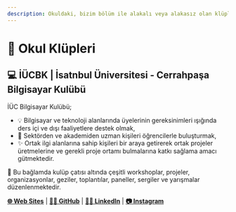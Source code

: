 ```yaml
---
description: Okuldaki, bizim bölüm ile alakalı veya alakasız olan klüpler ile ilgili bilgiler buraya eklenecektir.
---
```


# 👯 Okul Klüpleri

## 💻 İÜCBK | İsatnbul Üniversitesi - Cerrahpaşa Bilgisayar Kulübü
İÜC Bilgisayar Kulübü; 
- 💡 Bilgisayar ve teknoloji alanlarında üyelerinin gereksinimleri ışığında ders içi ve dışı faaliyetlere destek olmak, 
- 🎉 Sektörden ve akademiden uzman kişileri öğrencilerle buluşturmak,
- ✨ Ortak ilgi alanlarına sahip kişileri bir araya getirerek ortak projeler üretmelerine ve gerekli proje ortamı bulmalarına katkı sağlama amacı gütmektedir. 

🎈 Bu bağlamda kulüp çatısı altında çeşitli workshoplar, projeler, organizasyonlar, geziler, toplantılar, paneller, sergiler ve yarışmalar düzenlenmektedir.

[**🌐 Web Sites**](https://iucbk.com/) | [**👨‍💻 GitHub**](https://github.com/iucbk) | [**👨‍💼 LinkedIn**](https://www.linkedin.com/company/i%CC%87%C3%BCc-bilgisayar-kul%C3%BCb%C3%BC/) | [**📷 Instagram**](https://www.instagram.com/iucbk/) 



